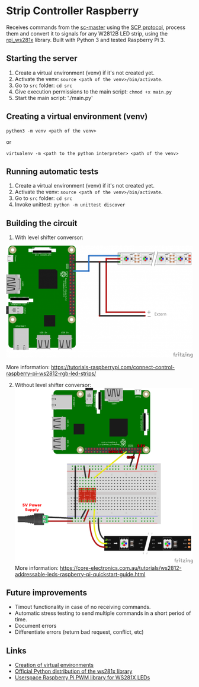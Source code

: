 # Strip Controller Raspberry

Receives commands from the [sc-master](https://github.com/brunopk/sc-master) using the [SCP protocol](/doc/SCP_Protocol.md), process them and convert it to signals for any W2812B LED strip, using the [rpi_ws281x](http://github.com/richardghirst/rpi_ws281x) library. Built with Python 3 and tested Raspberry Pi 3. 

## Starting the server

1. Create a virtual environment (venv) if it's not created yet.
2. Activate the venv: `source <path of the venv>/bin/activate`.
3. Go to `src` folder: `cd src`
3. Give execution permissions to the main script: `chmod +x main.py`
4. Start the main script: './main.py'

## Creating a virtual environment (venv)

```
python3 -m venv <path of the venv>
```

or

```
virtualenv -m <path to the python interpreter> <path of the venv>
```

## Running automatic tests

1. Create a virtual environment (venv) if it's not created yet.
2. Activate the venv: `source <path of the venv>/bin/activate`.
3. Go to `src` folder: `cd src`
3. Invoke unittest: `python -m unittest discover`

## Building the circuit

1. With level shifter conversor:

![GitHub Logo](/doc/Raspberry-Pi-WS2812-Steckplatine-600x361.png)

More information: https://tutorials-raspberrypi.com/connect-control-raspberry-pi-ws2812-rgb-led-strips/

2. Without level shifter conversor: 
![GitHub Logo](/doc/raspberry-pi-updated-schematic.png)
More information: https://core-electronics.com.au/tutorials/ws2812-addressable-leds-raspberry-pi-quickstart-guide.html

## Future improvements

- Timout functionality in case of no receiving commands.
- Automatic stress testing to send multiple commands in a short period of time.
- Document errors 
- Differentiate errors (return bad request, conflict, etc)


## Links

- [Creation of virtual environments](https://docs.python.org/3/library/venv.html)
- [Official Python distribution of the ws281x library](https://github.com/rpi-ws281x/rpi-ws281x-python)
- [Userspace Raspberry Pi PWM library for WS281X LEDs](http://github.com/richardghirst/rpi_ws281x)

